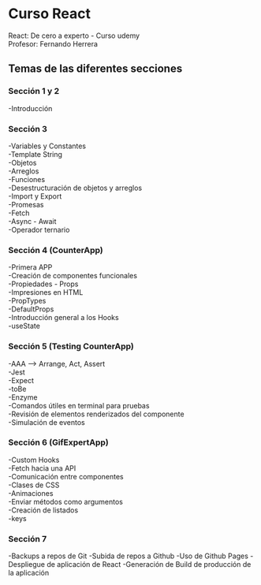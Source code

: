 # Curso React
React: De cero a experto - Curso udemy  
Profesor: Fernando Herrera

## Temas de las diferentes secciones

### Sección 1 y 2
-Introducción

### Sección 3
-Variables y Constantes  
-Template String  
-Objetos    
-Arreglos  
-Funciones  
-Desestructuración de objetos y arreglos  
-Import y Export  
-Promesas  
-Fetch  
-Async - Await  
-Operador ternario  

### Sección 4 (CounterApp)
-Primera APP  
-Creación de componentes funcionales  
-Propiedades - Props  
-Impresiones en HTML  
-PropTypes  
-DefaultProps  
-Introducción general a los Hooks  
-useState  

### Sección 5 (Testing CounterApp)
-AAA --> Arrange, Act, Assert  
-Jest  
-Expect  
-toBe  
-Enzyme  
-Comandos útiles en terminal para pruebas  
-Revisión de elementos renderizados del componente  
-Simulación de eventos  

### Sección 6 (GifExpertApp)
-Custom Hooks  
-Fetch hacia una API  
-Comunicación entre componentes  
-Clases de CSS  
-Animaciones  
-Enviar métodos como argumentos  
-Creación de listados  
-keys  

### Sección 7
-Backups a repos de Git
-Subida de repos a Github
-Uso de Github Pages
-Despliegue de aplicación de React
-Generación de Build de producción de la aplicación